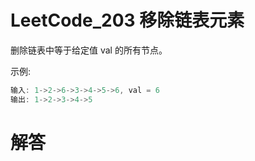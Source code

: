 # LeetCode_203 移除链表元素
删除链表中等于给定值 val 的所有节点。

示例:
```C++
输入: 1->2->6->3->4->5->6, val = 6
输出: 1->2->3->4->5
```

# 解答

